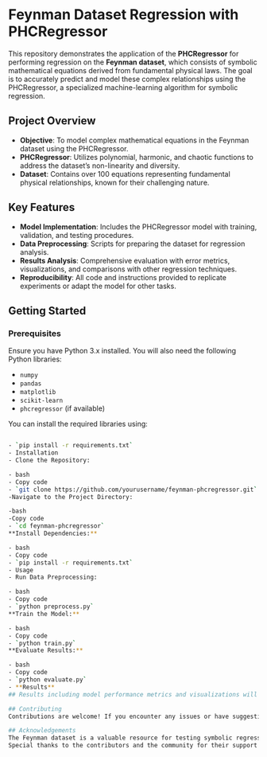 # Feynman Dataset Regression with PHCRegressor

This repository demonstrates the application of the **PHCRegressor** for performing regression on the **Feynman dataset**, which consists of symbolic mathematical equations derived from fundamental physical laws. The goal is to accurately predict and model these complex relationships using the PHCRegressor, a specialized machine-learning algorithm for symbolic regression.

## Project Overview

- **Objective**: To model complex mathematical equations in the Feynman dataset using the PHCRegressor.
- **PHCRegressor**: Utilizes polynomial, harmonic, and chaotic functions to address the dataset’s non-linearity and diversity.
- **Dataset**: Contains over 100 equations representing fundamental physical relationships, known for their challenging nature.

## Key Features

- **Model Implementation**: Includes the PHCRegressor model with training, validation, and testing procedures.
- **Data Preprocessing**: Scripts for preparing the dataset for regression analysis.
- **Results Analysis**: Comprehensive evaluation with error metrics, visualizations, and comparisons with other regression techniques.
- **Reproducibility**: All code and instructions provided to replicate experiments or adapt the model for other tasks.

## Getting Started

### Prerequisites

Ensure you have Python 3.x installed. You will also need the following Python libraries:
- `numpy`
- `pandas`
- `matplotlib`
- `scikit-learn`
- `phcregressor` (if available)

You can install the required libraries using:
```bash

- `pip install -r requirements.txt`
- Installation
- Clone the Repository:

- bash
- Copy code
- `git clone https://github.com/yourusername/feynman-phcregressor.git`
-Navigate to the Project Directory:

-bash
-Copy code
- `cd feynman-phcregressor`
**Install Dependencies:**

- bash
- Copy code
- `pip install -r requirements.txt`
- Usage
- Run Data Preprocessing:

- bash
- Copy code
- `python preprocess.py`
**Train the Model:**

- bash
- Copy code
- `python train.py`
**Evaluate Results:**

- bash
- Copy code
- `python evaluate.py`
- **Results**
## Results including model performance metrics and visualizations will be saved in the results directory.

## Contributing
Contributions are welcome! If you encounter any issues or have suggestions for improvements, please open an issue or submit a pull request.

## Acknowledgements
The Feynman dataset is a valuable resource for testing symbolic regression models.
Special thanks to the contributors and the community for their support and feedback.
